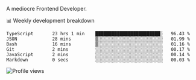 A mediocre Frontend Developer.

📊 Weekly development breakdown
<!--START_SECTION:waka-->

```text
TypeScript       23 hrs 1 min    ████████████████████████░   96.43 %
JSON             28 mins         ▒░░░░░░░░░░░░░░░░░░░░░░░░   01.99 %
Bash             16 mins         ▒░░░░░░░░░░░░░░░░░░░░░░░░   01.16 %
Git              2 mins          ░░░░░░░░░░░░░░░░░░░░░░░░░   00.17 %
JavaScript       2 mins          ░░░░░░░░░░░░░░░░░░░░░░░░░   00.14 %
Markdown         0 secs          ░░░░░░░░░░░░░░░░░░░░░░░░░   00.03 %
```

<!--END_SECTION:waka-->

<img src="https://gpvc.arturio.dev/iqbalfasri" alt="Profile views"/>

